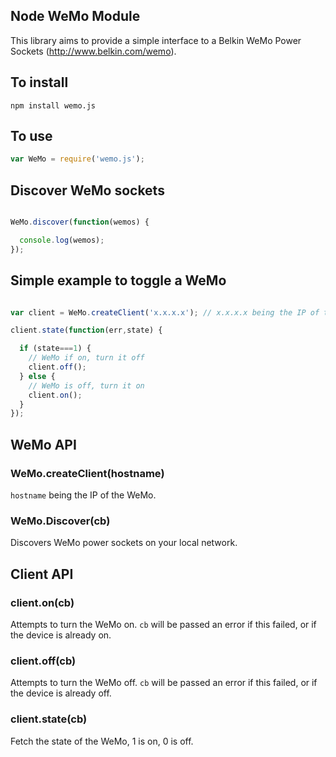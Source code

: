 Node WeMo Module
---
This library aims to provide a simple interface to a Belkin WeMo Power Sockets (http://www.belkin.com/wemo).


## To install
```
npm install wemo.js
```

## To use
```javascript
var WeMo = require('wemo.js');
```

## Discover WeMo sockets
```javascript

WeMo.discover(function(wemos) {

  console.log(wemos);
});
```

## Simple example to toggle a WeMo
```javascript

var client = WeMo.createClient('x.x.x.x'); // x.x.x.x being the IP of the WeMo obtained in the previous step

client.state(function(err,state) {

  if (state===1) {
    // WeMo if on, turn it off
    client.off();
  } else {
    // WeMo is off, turn it on
    client.on();
  }
});
```

## WeMo API
### WeMo.createClient(hostname)
`hostname` being the IP of the WeMo.

### WeMo.Discover(cb)
Discovers WeMo power sockets on your local network.

## Client API

### client.on(cb)
Attempts to turn the WeMo on. `cb` will be passed an error if this failed, or if the device is already on.

### client.off(cb)
Attempts to turn the WeMo off. `cb` will be passed an error if this failed, or if the device is already off.

### client.state(cb)
Fetch the state of the WeMo, 1 is on, 0 is off.

